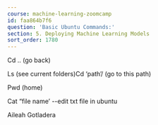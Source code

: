 ```yaml
---
course: machine-learning-zoomcamp
id: faa864b7f6
question: 'Basic Ubuntu Commands:'
section: 5. Deploying Machine Learning Models
sort_order: 1780
---
```


Cd .. (go back)

Ls (see current folders)Cd ‘path’/ (go to this path)

Pwd (home)

Cat “file name’ --edit txt file in ubuntu

Aileah Gotladera

